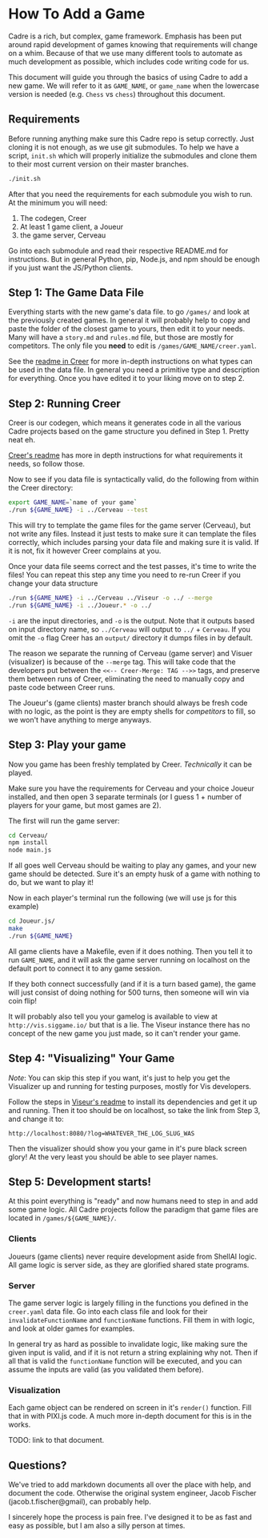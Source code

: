 # How To Add a Game

Cadre is a rich, but complex, game framework. Emphasis has been put around rapid development of games knowing that requirements will change on a whim. Because of that we use many different tools to automate as much development as possible, which includes code writing code for us.

This document will guide you through the basics of using Cadre to add a new game. We will refer to it as `GAME_NAME`, or `game_name` when the lowercase version is needed (e.g. `Chess` vs `chess`) throughout this document.

## Requirements

Before running anything make sure this Cadre repo is setup correctly. Just cloning it is not enough, as we use git submodules. To help we have a script, `init.sh` which will properly initialize the submodules and clone them to their most current version on their master branches.

```bash
./init.sh
```

After that you need the requirements for each submodule you wish to run. At the minimum you will need:

1. The codegen, Creer
2. At least 1 game client, a Joueur
3. the game server, Cerveau

Go into each submodule and read their respective README.md for instructions. But in general Python, pip, Node.js, and npm should be enough if you just want the JS/Python clients.

## Step 1: The Game Data File

Everything starts with the new game's data file. to go `/games/` and look at the previously created games. In general it will probably help to copy and paste the folder of the closest game to yours, then edit it to your needs. Many will have a `story.md` and `rules.md` file, but those are mostly for competitors. The only file you **need** to edit is `/games/GAME_NAME/creer.yaml`.

See the [readme in Creer][creer-readme] for more in-depth instructions on what types can be used in the data file. In general you need a primitive type and description for everything. Once you have edited it to your liking move on to step 2.

## Step 2: Running Creer

Creer is our codegen, which means it generates code in all the various Cadre projects based on the game structure you defined in Step 1. Pretty neat eh.

[Creer's readme][creer-readme] has more in depth instructions for what requirements it needs, so follow those.

Now to see if you data file is syntactically valid, do the following from within the Creer directory:

```bash
export GAME_NAME=`name of your game`
./run ${GAME_NAME} -i ../Cerveau --test
```

This will try to template the game files for the game server (Cerveau), but not write any files. Instead it just tests to make sure it can template the files correctly, which includes parsing your data file and making sure it is valid. If it is not, fix it however Creer complains at you.

Once your data file seems correct and the test passes, it's time to write the files! You can repeat this step any time you need to re-run Creer if you change your data structure

```bash
./run ${GAME_NAME} -i ../Cerveau ../Viseur -o ../ --merge
./run ${GAME_NAME} -i ../Joueur.* -o ../
```

`-i` are the input directories, and `-o` is the output. Note that it outputs based on input directory name, so `../Cerveau` will output to `../` + `Cerveau`. If you omit the `-o` flag Creer has an `output/` directory it dumps files in by default.

The reason we separate the running of Cerveau (game server) and Visuer (visualizer) is because of the `--merge` tag. This will take code that the developers put between the `<<-- Creer-Merge: TAG -->>` tags, and preserve them between runs of Creer, eliminating the need to manually copy and paste code between Creer runs.

The Joueur's (game clients) master branch should always be fresh code with no logic, as the point is they are empty shells for _competitors_ to fill, so we won't have anything to merge anyways.

## Step 3: Play your game

Now you game has been freshly templated by Creer. _Technically_ it can be played.

Make sure you have the requirements for Cerveau and your choice Joueur installed, and then open 3 separate terminals (or I guess 1 + number of players for your game, but most games are 2).

The first will run the game server:

```bash
cd Cerveau/
npm install
node main.js
```

If all goes well Cerveau should be waiting to play any games, and your new game should be detected. Sure it's an empty husk of a game with nothing to do, but we want to play it!

Now in each player's terminal run the following (we will use js for this example)

```bash
cd Joueur.js/
make
./run ${GAME_NAME}
```

All game clients have a Makefile, even if it does nothing. Then you tell it to run `GAME_NAME`, and it will ask the game server running on localhost on the default port to connect it to any game session.

If they both connect successfully (and if it is a turn based game), the game will just consist of doing nothing for 500 turns, then someone will win via coin flip!

It will probably also tell you your gamelog is available to view at `http://vis.siggame.io/` but that is a lie. The Viseur instance there has no concept of the new game you just made, so it can't render your game.

## Step 4: "Visualizing" Your Game

_Note_: You can skip this step if you want, it's just to help you get the Visualizer up and running for testing purposes, mostly for Vis developers.

Follow the steps in [Viseur's readme][visuer-readme] to install its dependencies and get it up and running. Then it too should be on localhost, so take the link from Step 3, and change it to:

```
http://localhost:8080/?log=WHATEVER_THE_LOG_SLUG_WAS
```

Then the visualizer should show you your game in it's pure black screen glory! At the very least you should be able to see player names.

## Step 5: Development starts!

At this point everything is "ready" and now humans need to step in and add some game logic. All Cadre projects follow the paradigm that game files are located in `/games/${GAME_NAME}/`.

### Clients

Joueurs (game clients) never require development aside from ShellAI logic. All game logic is server side, as they are glorified shared state programs.

### Server

The game server logic is largely filling in the functions you defined in the `creer.yaml` data file. Go into each class file and look for their `invalidateFunctionName` and `functionName` functions. Fill them in with logic, and look at older games for examples.

In general try as hard as possible to invalidate logic, like making sure the given input is valid, and if it is not return a string explaining why not. Then if all that is valid the `functionName` function will be executed, and you can assume the inputs are valid (as you validated them before).

### Visualization

Each game object can be rendered on screen in it's `render()` function. Fill that in with PIXI.js code. A much more in-depth document for this is in the works.

TODO: link to that document.

## Questions?

We've tried to add markdown documents all over the place with help, and document the code. Otherwise the original system engineer, Jacob Fischer (jacob.t.fischer@gmail), can probably help.

I sincerely hope the process is pain free. I've designed it to be as fast and easy as possible, but I am also a silly person at times.

[creer-readme]: https://github.com/siggame/Creer/blob/master/README.md
[visuer-readme]: https://github.com/siggame/Viseur/blob/master/README.md
